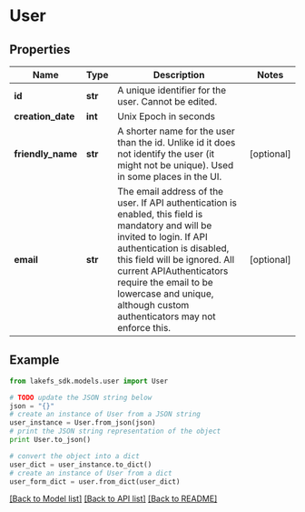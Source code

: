 # User


## Properties
Name | Type | Description | Notes
------------ | ------------- | ------------- | -------------
**id** | **str** | A unique identifier for the user. Cannot be edited. | 
**creation_date** | **int** | Unix Epoch in seconds | 
**friendly_name** | **str** | A shorter name for the user than the id. Unlike id it does not identify the user (it might not be unique). Used in some places in the UI.  | [optional] 
**email** | **str** | The email address of the user. If API authentication is enabled, this field is mandatory and will be invited to login. If API authentication is disabled, this field will be ignored. All current APIAuthenticators require the email to be  lowercase and unique, although custom authenticators may not enforce this.  | [optional] 

## Example

```python
from lakefs_sdk.models.user import User

# TODO update the JSON string below
json = "{}"
# create an instance of User from a JSON string
user_instance = User.from_json(json)
# print the JSON string representation of the object
print User.to_json()

# convert the object into a dict
user_dict = user_instance.to_dict()
# create an instance of User from a dict
user_form_dict = user.from_dict(user_dict)
```
[[Back to Model list]](../README.md#documentation-for-models) [[Back to API list]](../README.md#documentation-for-api-endpoints) [[Back to README]](../README.md)


